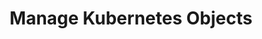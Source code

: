 ---
title: "Manage Kubernetes Objects"
description: Declarative and imperative paradigms for interacting with the Kubernetes API.
weight: 25
---